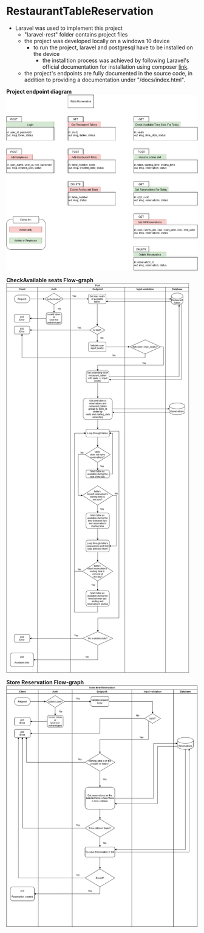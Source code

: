 # RestaurantTableReservation

- Laravel was used to implement this project
	- "laravel-rest" folder contains project files
	- the project was developed locally on a windows 10 device
		- to run the project, laravel and postgresql have to be installed on the device
			- the installtion process was achieved by following Laravel's official documentation for installation using composer [link](https://laravel.com/docs/8.x#installation-via-composer "link").
	- the project's endpoints are fully documented in the source code, in addition to providing a documentation under "/docs/index.html".



**Project endpoint diagram**
![](https://github.com/MrAghyad/RestaurantTableReservation/blob/main/TableReservation.png?raw=true)

**CheckAvailable seats Flow-graph**
![](https://github.com/MrAghyad/RestaurantTableReservation/blob/main/TableReservationFlow_CheckAvailable.png?raw=true)

**Store Reservation Flow-graph**
![](https://github.com/MrAghyad/RestaurantTableReservation/blob/main/TableReservationFlow_ReserveTable.png?raw=true)
